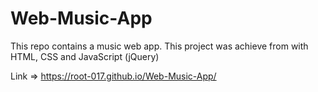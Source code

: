 # Web-Music-App

This repo contains a music web app. This project was achieve from with HTML, CSS and JavaScript (jQuery)

Link => https://root-017.github.io/Web-Music-App/
